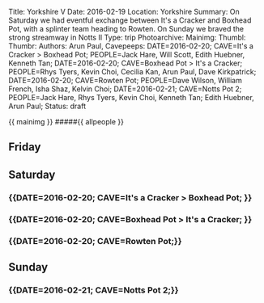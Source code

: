 Title: Yorkshire V
Date: 2016-02-19
Location: Yorkshire
Summary: On Saturday we had eventful exchange between It's a Cracker and Boxhead Pot, with a splinter team heading to Rowten. On Sunday we braved the strong streamway in Notts II
Type: trip
Photoarchive:
Mainimg: 
Thumbl:  
Thumbr: 
Authors: Arun Paul,
Cavepeeps: 	DATE=2016-02-20; CAVE=It's a Cracker > Boxhead Pot; PEOPLE=Jack Hare, Will Scott, Edith Huebner, Kenneth Tan;
			DATE=2016-02-20; CAVE=Boxhead Pot > It's a Cracker; PEOPLE=Rhys Tyers, Kevin Choi, Cecilia Kan, Arun Paul, Dave Kirkpatrick;
			DATE=2016-02-20; CAVE=Rowten Pot; PEOPLE=Dave Wilson, William French, Isha Shaz, Kelvin Choi;
			DATE=2016-02-21; CAVE=Notts Pot 2; PEOPLE=Jack Hare, Rhys Tyers, Kevin Choi, Kenneth Tan; Edith Huebner, Arun Paul;
Status: draft			

{{ mainimg }}
#####{{ allpeople }}

## Friday

## Saturday

### {{DATE=2016-02-20; CAVE=It's a Cracker > Boxhead Pot; }}

### {{DATE=2016-02-20; CAVE=Boxhead Pot > It's a Cracker; }}

### {{DATE=2016-02-20; CAVE=Rowten Pot;}}

## Sunday

### {{DATE=2016-02-21; CAVE=Notts Pot 2;}}
